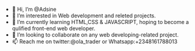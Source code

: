 - 👋 Hi, I’m @Adsine
- 👀 I’m interested in Web development and releted projects.
- 🌱 I’m currently learning HTML,CSS & JAVASCRIPT, hoping to become a qulified front-end web developer.
- 💞️ I’m looking to collaborate on any web developing-related project.
- 📫 Reach me on twitter:@ola_trader or Whatsapp:+2348161788013

<!---Always ready to learn----->

